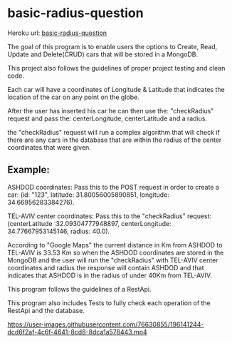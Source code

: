 # basic-radius-question

Heroku url: <a href="https://basic-question.herokuapp.com/swagger-ui.html/">basic-radius-question</a>

The goal of this program is to enable users the options to Create, Read, Update and Delete(CRUD) cars that will be stored in a MongoDB.

This project also follows the guidelines of proper project testing and clean code.

Each car will have a coordinates of Longitude & Latitude that indicates the location of the car on any point on the globe.

After the user has inserted his car he can then use the: "checkRadius" request and pass the: centerLongitude, centerLatitude and a radius.

the "checkRadius" request will run a complex algorithm that will check if there are any cars in the database that are within the radius of the center coordinates that were given.

## Example:
ASHDOD coordinates:
Pass this to the POST request in order to create a car: (id: "123", latitude: 31.80056005890851, longitude: 34.66956283384276).

TEL-AVIV center coordinates:
Pass this to the "checkRadius" request: (centerLatitude :32.09304777948897, centerLongitude: 34.77667953145146, radius: 40.0).

According to "Google Maps" the current distance in Km from ASHDOD to TEL-AVIV is 33.53 Km so when the ASHDOD coordinates are stored in the MongoDB and the user will run
the "checkRadius" with TEL-AVIV center coordinates and radius the response will contain ASHDOD and that indicates that ASHDOD is in the radius of 
under 40Km from TEL-AVIV.

This program follows the guidelines of a RestApi.

This program also includes Tests to fully check each operation of the RestApi and the database.

https://user-images.githubusercontent.com/76630855/196141244-dcd6f2af-4c6f-4641-8cd8-8dca1a578443.mp4

